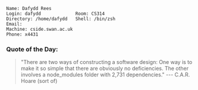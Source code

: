 
```
Name: Dafydd Rees
Login: dafydd             Room: CS314
Directory: /home/dafydd   Shell: /bin/zsh
Email: 
Machine: cside.swan.ac.uk
Phone: x4431
```

### Quote of the Day:
> "There are two ways of constructing a software design:
> One way is to make it so simple that there are obviously no deficiencies.
> The other involves a node_modules folder with 2,731 dependencies."
> --- C.A.R. Hoare (sort of)
 
